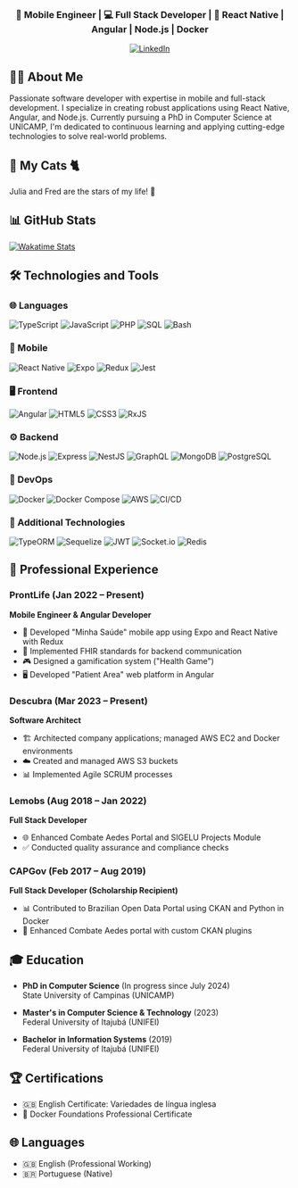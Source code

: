 <div align="center">
  <h3>📱 Mobile Engineer | 💻 Full Stack Developer | 🚀 React Native | Angular | Node.js | Docker</h3>
  
  <a href="https://www.linkedin.com/in/jonaspaula">
    <img src="https://img.shields.io/badge/LinkedIn-0077B5?style=for-the-badge&logo=linkedin&logoColor=white" alt="LinkedIn"/>
  </a>
</div>

## 👨‍💻 About Me

Passionate software developer with expertise in mobile and full-stack development. I specialize in creating robust applications using React Native, Angular, and Node.js. Currently pursuing a PhD in Computer Science at UNICAMP, I'm dedicated to continuous learning and applying cutting-edge technologies to solve real-world problems.

## 🐾 My Cats 🐈

Julia and Fred are the stars of my life! 💖


## 📊 GitHub Stats

[![Wakatime Stats](https://github-readme-stats.vercel.app/api/wakatime?username=@jonasribpaula\&layout=compact&theme=react)](https://github.com/anuraghazra/github-readme-stats)

## 🛠️ Technologies and Tools
### 🌐 Languages
![TypeScript](https://img.shields.io/badge/TypeScript-007ACC?style=for-the-badge&logo=typescript&logoColor=white)
![JavaScript](https://img.shields.io/badge/JavaScript-F7DF1E?style=for-the-badge&logo=javascript&logoColor=black)
![PHP](https://img.shields.io/badge/PHP-777BB4?style=for-the-badge&logo=php&logoColor=white)
![SQL](https://img.shields.io/badge/SQL-4479A1?style=for-the-badge&logo=postgresql&logoColor=white)
![Bash](https://img.shields.io/badge/Bash-4EAA25?style=for-the-badge&logo=gnu-bash&logoColor=white)

### 📱 Mobile
![React Native](https://img.shields.io/badge/React_Native-20232A?style=for-the-badge&logo=react&logoColor=61DAFB)
![Expo](https://img.shields.io/badge/Expo-000020?style=for-the-badge&logo=expo&logoColor=white)
![Redux](https://img.shields.io/badge/Redux-593D88?style=for-the-badge&logo=redux&logoColor=white)
![Jest](https://img.shields.io/badge/Jest-C21325?style=for-the-badge&logo=jest&logoColor=white)

### 🖥️ Frontend
![Angular](https://img.shields.io/badge/Angular-DD0031?style=for-the-badge&logo=angular&logoColor=white)
![HTML5](https://img.shields.io/badge/HTML5-E34F26?style=for-the-badge&logo=html5&logoColor=white)
![CSS3](https://img.shields.io/badge/CSS3-1572B6?style=for-the-badge&logo=css3&logoColor=white)
![RxJS](https://img.shields.io/badge/RxJS-B7178C?style=for-the-badge&logo=reactivex&logoColor=white)

### ⚙️ Backend
![Node.js](https://img.shields.io/badge/Node.js-339933?style=for-the-badge&logo=nodedotjs&logoColor=white)
![Express](https://img.shields.io/badge/Express-000000?style=for-the-badge&logo=express&logoColor=white)
![NestJS](https://img.shields.io/badge/NestJS-E0234E?style=for-the-badge&logo=nestjs&logoColor=white)
![GraphQL](https://img.shields.io/badge/GraphQL-E10098?style=for-the-badge&logo=graphql&logoColor=white)
![MongoDB](https://img.shields.io/badge/MongoDB-4EA94B?style=for-the-badge&logo=mongodb&logoColor=white)
![PostgreSQL](https://img.shields.io/badge/PostgreSQL-316192?style=for-the-badge&logo=postgresql&logoColor=white)

### 🐳 DevOps
![Docker](https://img.shields.io/badge/Docker-2496ED?style=for-the-badge&logo=docker&logoColor=white)
![Docker Compose](https://img.shields.io/badge/Docker_Compose-2496ED?style=for-the-badge&logo=docker&logoColor=white)
![AWS](https://img.shields.io/badge/AWS-232F3E?style=for-the-badge&logo=amazon-aws&logoColor=white)
![CI/CD](https://img.shields.io/badge/CI/CD-2088FF?style=for-the-badge&logo=github-actions&logoColor=white)

### 🧰 Additional Technologies
![TypeORM](https://img.shields.io/badge/TypeORM-FE0902?style=for-the-badge&logoColor=white)
![Sequelize](https://img.shields.io/badge/Sequelize-52B0E7?style=for-the-badge&logo=sequelize&logoColor=white)
![JWT](https://img.shields.io/badge/JWT-000000?style=for-the-badge&logo=json-web-tokens&logoColor=white)
![Socket.io](https://img.shields.io/badge/Socket.io-010101?style=for-the-badge&logo=socket.io&logoColor=white)
![Redis](https://img.shields.io/badge/Redis-DC382D?style=for-the-badge&logo=redis&logoColor=white)

## 💼 Professional Experience

### ProntLife (Jan 2022 – Present)
**Mobile Engineer & Angular Developer**
- 📱 Developed "Minha Saúde" mobile app using Expo and React Native with Redux
- 🏥 Implemented FHIR standards for backend communication
- 🎮 Designed a gamification system ("Health Game")
- 🖥️ Developed "Patient Area" web platform in Angular

### Descubra (Mar 2023 – Present)
**Software Architect**
- 🏗️ Architected company applications; managed AWS EC2 and Docker environments
- ☁️ Created and managed AWS S3 buckets
- 📊 Implemented Agile SCRUM processes

### Lemobs (Aug 2018 – Jan 2022)
**Full Stack Developer**
- 🌐 Enhanced Combate Aedes Portal and SIGELU Projects Module
- ✅ Conducted quality assurance and compliance checks

### CAPGov (Feb 2017 – Aug 2019)
**Full Stack Developer (Scholarship Recipient)**
- 📊 Contributed to Brazilian Open Data Portal using CKAN and Python in Docker
- 🦟 Enhanced Combate Aedes portal with custom CKAN plugins

## 🎓 Education

- **PhD in Computer Science** (In progress since July 2024)  
  State University of Campinas (UNICAMP)

- **Master's in Computer Science & Technology** (2023)  
  Federal University of Itajubá (UNIFEI)

- **Bachelor in Information Systems** (2019)  
  Federal University of Itajubá (UNIFEI)

## 🏆 Certifications

- 🇬🇧 English Certificate: Variedades de língua inglesa
- 🐳 Docker Foundations Professional Certificate

## 🌐 Languages

- 🇬🇧 English (Professional Working)
- 🇧🇷 Portuguese (Native)
